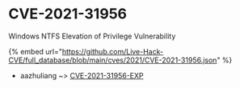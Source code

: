# CVE-2021-31956

Windows NTFS Elevation of Privilege Vulnerability

{% embed url="https://github.com/Live-Hack-CVE/full_database/blob/main/cves/2021/CVE-2021-31956.json" %}


* aazhuliang ~> [CVE-2021-31956-EXP](https://zeste.alice-snow.ru/2021/database/cve-2021-31956/cve-2021-31956-exp-aazhuliang)